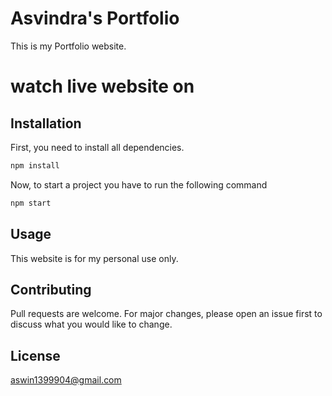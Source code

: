 # Asvindra's Portfolio

This is my Portfolio website.

# watch live website on



## Installation

First, you need to install all dependencies.

```bash
npm install
```

Now, to start a project you have to run the following command


```bash
npm start
```

## Usage

This website is for my personal use only.

## Contributing
Pull requests are welcome. For major changes, please open an issue first to discuss what you would like to change.



## License
aswin1399904@gmail.com
